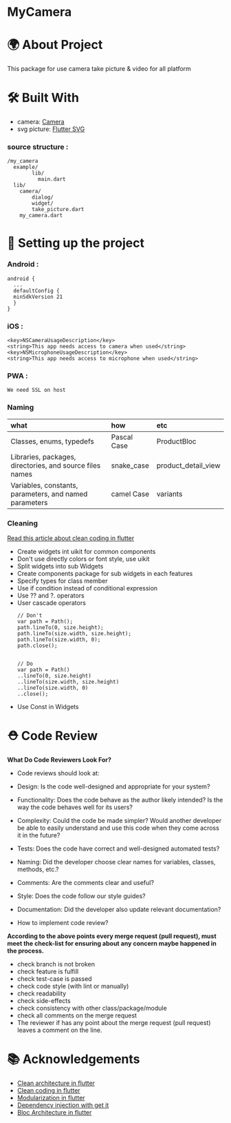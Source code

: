 # MyCamera
# 🌍 About Project
This package for use camera take picture & video for all platform

# 🛠 Built With
- camera: [Camera](https://pub.dev/packages/camera)
- svg picture: [Flutter SVG](https://pub.dev/packages/flutter_svg)

### source structure :
```
/my_camera
  example/
        lib/
          main.dart
  lib/
    camera/
        dialog/
        widget/
        take_picture.dart
    my_camera.dart    
```

# 🧾 Setting up the project

### Android :
```
android {
  ...
  defaultConfig {
  minSdkVersion 21
  }
}
```
### iOS :
```
<key>NSCameraUsageDescription</key>
<string>This app needs access to camera when used</string>
<key>NSMicrophoneUsageDescription</key>
<string>This app needs access to microphone when used</string>
```
### PWA :
```
We need SSL on host
```
### Naming

| what | how     | etc    |
| :-------- | :------- | :---------- |
| Classes, enums, typedefs | Pascal Case | ProductBloc  |
| Libraries, packages, directories, and source files names | snake_case | product_detail_view  |
| Variables, constants, parameters, and named parameters | camel Case | variants  |

### Cleaning
[Read this article about clean coding in flutter]("https://medium.com/flutter-community/flutter-best-practices-and-tips-7c2782c9ebb5")
- Create widgets int uikit for common components
- Don't use directly colors or font style, use uikit
- Split widgets into sub Widgets
- Create components package for sub widgets in each features
- Specify types for class member
- Use if condition instead of conditional expression
- Use ?? and ?. operators
- User cascade operators
    ```
    // Don't
    var path = Path();
    path.lineTo(0, size.height);
    path.lineTo(size.width, size.height);
    path.lineTo(size.width, 0);
    path.close();


    // Do
    var path = Path()
    ..lineTo(0, size.height)
    ..lineTo(size.width, size.height)
    ..lineTo(size.width, 0)
    ..close();

    ```
- Use Const in Widgets

# ⛑ Code Review

**What Do Code Reviewers Look For?**
- Code reviews should look at:

- Design: Is the code well-designed and appropriate for your system?
- Functionality: Does the code behave as the author likely intended? Is the way the code behaves well for its users?
- Complexity: Could the code be made simpler? Would another developer be able to easily understand and use this code when they come across it in the future?
- Tests: Does the code have correct and well-designed automated tests?
- Naming: Did the developer choose clear names for variables, classes, methods, etc.?
- Comments: Are the comments clear and useful?
- Style: Does the code follow our style guides?
- Documentation: Did the developer also update relevant documentation?
- How to implement code review?


**According to the above points every merge request (pull request), must meet the check-list for ensuring about any concern maybe happened in the process.**

- check branch is not broken
- check feature is fulfill
- check test-case is passed
- check code style (with lint or manually)
- check readability
- check side-effects
- check consistency with other class/package/module
- check all comments on the merge request
- The reviewer if has any point about the merge request (pull request) leaves a comment on the line.

# 📚 Acknowledgements

- [Clean architecture in flutter](https://devmuaz.medium.com/flutter-clean-architecture-series-part-1-d2d4c2e75c47)
- [Clean coding in flutter](https://medium.com/flutter-community/flutter-best-practices-and-tips-7c2782c9ebb5)
- [Modularization in flutter](https://medium.com/flutter-community/mastering-flutter-modularization-in-several-ways-f5bced19101a)
- [Dependency injection with get it](https://pub.dev/packages/get_it)
- [Bloc Architecture in flutter](https://medium.com/codechai/architecting-your-flutter-project-bd04e144a8f1)
